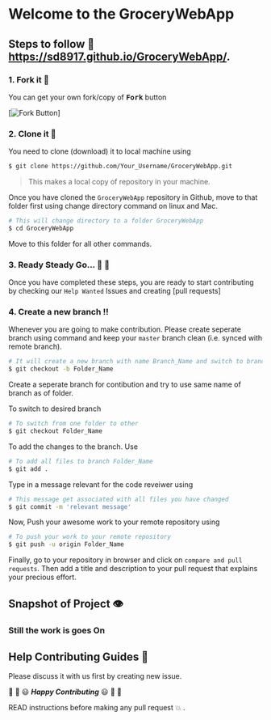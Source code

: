 
# Welcome to the GroceryWebApp

## Steps to follow :scroll:   https://sd8917.github.io/GroceryWebApp/.

### 1. Fork it :fork_and_knife:

You can get your own fork/copy of <kbd><b>Fork</b></kbd></a> button

 [![Fork Button](https://help.github.com/assets/images/help/repository/fork_button.jpg)]

### 2. Clone it :busts_in_silhouette:

You need to clone (download) it to local machine using

```sh
$ git clone https://github.com/Your_Username/GroceryWebApp.git
```

> This makes a local copy of repository in your machine.

Once you have cloned the `GroceryWebApp` repository in Github, move to that folder first using change directory command on linux and Mac.

```sh
# This will change directory to a folder GroceryWebApp
$ cd GroceryWebApp
```

Move to this folder for all other commands.

### 3. Ready Steady Go... :turtle: :rabbit2:

Once you have completed these steps, you are ready to start contributing by checking our `Help Wanted` Issues and creating [pull requests]

### 4. Create a new branch :bangbang:

Whenever you are going to make contribution. Please create seperate branch using command and keep your `master` branch clean (i.e. synced with remote branch).

```sh
# It will create a new branch with name Branch_Name and switch to branch Folder_Name
$ git checkout -b Folder_Name
```

Create a seperate branch for contibution and try to use same name of branch as of folder.

To switch to desired branch

```sh
# To switch from one folder to other
$ git checkout Folder_Name
```

To add the changes to the branch. Use

```sh
# To add all files to branch Folder_Name
$ git add .
```

Type in a message relevant for the code reveiwer using

```sh
# This message get associated with all files you have changed
$ git commit -m 'relevant message'
```

Now, Push your awesome work to your remote repository using

```sh
# To push your work to your remote repository
$ git push -u origin Folder_Name
```

Finally, go to your repository in browser and click on `compare and pull requests`.
Then add a title and description to your pull request that explains your precious effort.


## Snapshot of Project :eye:
### Still the work is goes On

## Help Contributing Guides :crown:

Please discuss it with us first by creating new issue.

:tada: :confetti_ball: :smiley: _**Happy Contributing**_ :smiley: :confetti_ball: :tada:

READ instructions before making any pull request 💥 .
 


